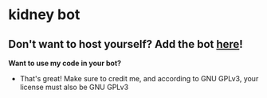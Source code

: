 # kidney bot

## Don't want to host yourself? Add the bot [here](https://discord.com/oauth2/authorize?client_id=870379086487363605&permissions=8&scope=applications.commands%20bot)!

**Want to use my code in your bot?**
- That's great! Make sure to credit me, and according to GNU GPLv3, your license must also be GNU GPLv3
